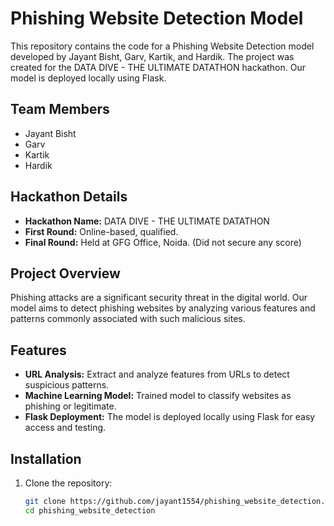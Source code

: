 # Phishing Website Detection Model

This repository contains the code for a Phishing Website Detection model developed by Jayant Bisht, Garv, Kartik, and Hardik. The project was created for the DATA DIVE - THE ULTIMATE DATATHON hackathon. Our model is deployed locally using Flask.

## Team Members
- Jayant Bisht
- Garv
- Kartik
- Hardik

## Hackathon Details
- **Hackathon Name:** DATA DIVE - THE ULTIMATE DATATHON
- **First Round:** Online-based, qualified.
- **Final Round:** Held at GFG Office, Noida. (Did not secure any score)

## Project Overview
Phishing attacks are a significant security threat in the digital world. Our model aims to detect phishing websites by analyzing various features and patterns commonly associated with such malicious sites.

## Features
- **URL Analysis:** Extract and analyze features from URLs to detect suspicious patterns.
- **Machine Learning Model:** Trained model to classify websites as phishing or legitimate.
- **Flask Deployment:** The model is deployed locally using Flask for easy access and testing.

## Installation
1. Clone the repository:
   ```bash
   git clone https://github.com/jayant1554/phishing_website_detection.git
   cd phishing_website_detection
